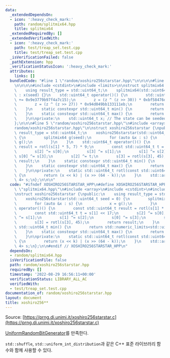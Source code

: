 ```yaml
---
data:
  _extendedDependsOn:
  - icon: ':heavy_check_mark:'
    path: random/splitmix64.hpp
    title: splitmix64
  _extendedRequiredBy: []
  _extendedVerifiedWith:
  - icon: ':heavy_check_mark:'
    path: test/treap_set.test.cpp
    title: test/treap_set.test.cpp
  _isVerificationFailed: false
  _pathExtension: hpp
  _verificationStatusIcon: ':heavy_check_mark:'
  attributes:
    links: []
  bundledCode: "#line 1 \"random/xoshiro256starstar.hpp\"\n\n\n\n#line 1 \"random/splitmix64.hpp\"\
    \n\n\n\n#include <cstdint>\n#include <limits>\n\nstruct splitmix64 {\npublic:\n\
    \    using result_type = std::uint64_t;\n    splitmix64(std::uint64_t seed = 0)\
    \ : x(seed) {}\n    std::uint64_t operator()() {\n        std::uint64_t z = (x\
    \ += 0x9e3779b97f4a7c15);\n        z = (z ^ (z >> 30)) * 0xbf58476d1ce4e5b9;\n\
    \        z = (z ^ (z >> 27)) * 0x94d049bb133111eb;\n        return z ^ (z >> 31);\n\
    \    }\n    static constexpr std::uint64_t min() {\n        return std::numeric_limits<std::uint64_t>::min();\n\
    \    }\n    static constexpr std::uint64_t max() {\n        return std::numeric_limits<std::uint64_t>::max();\n\
    \    }\n\nprivate:\n    std::uint64_t x; // The state can be seeded with any value.\n\
    };\n\n\n#line 5 \"random/xoshiro256starstar.hpp\"\n#include <array>\n#line 8 \"\
    random/xoshiro256starstar.hpp\"\n\nstruct xoshiro256starstar {\npublic:\n    using\
    \ result_type = std::uint64_t;\n    xoshiro256starstar(std::uint64_t seed = 0)\
    \ {\n        splitmix64 g(seed);\n        for (auto &x : s) {\n            x =\
    \ g();\n        }\n    }\n    std::uint64_t operator()() {\n        const std::uint64_t\
    \ result = rotl(s[1] * 5, 7) * 9;\n        const std::uint64_t t = s[1] << 17;\n\
    \        s[2] ^= s[0];\n        s[3] ^= s[1];\n        s[1] ^= s[2];\n       \
    \ s[0] ^= s[3];\n        s[2] ^= t;\n        s[3] = rotl(s[3], 45);\n        return\
    \ result;\n    }\n    static constexpr std::uint64_t min() {\n        return std::numeric_limits<std::uint64_t>::min();\n\
    \    }\n    static constexpr std::uint64_t max() {\n        return std::numeric_limits<std::uint64_t>::max();\n\
    \    }\n\nprivate:\n    static std::uint64_t rotl(const std::uint64_t x, int k)\
    \ {\n        return (x << k) | (x >> (64 - k));\n    }\n    std::array<std::uint64_t,\
    \ 4> s;\n};\n\n\n"
  code: "#ifndef XOSHIRO256STARSTAR_HPP\n#define XOSHIRO256STARSTAR_HPP\n\n#include\
    \ \"splitmix64.hpp\"\n#include <array>\n#include <cstdint>\n#include <limits>\n\
    \nstruct xoshiro256starstar {\npublic:\n    using result_type = std::uint64_t;\n\
    \    xoshiro256starstar(std::uint64_t seed = 0) {\n        splitmix64 g(seed);\n\
    \        for (auto &x : s) {\n            x = g();\n        }\n    }\n    std::uint64_t\
    \ operator()() {\n        const std::uint64_t result = rotl(s[1] * 5, 7) * 9;\n\
    \        const std::uint64_t t = s[1] << 17;\n        s[2] ^= s[0];\n        s[3]\
    \ ^= s[1];\n        s[1] ^= s[2];\n        s[0] ^= s[3];\n        s[2] ^= t;\n\
    \        s[3] = rotl(s[3], 45);\n        return result;\n    }\n    static constexpr\
    \ std::uint64_t min() {\n        return std::numeric_limits<std::uint64_t>::min();\n\
    \    }\n    static constexpr std::uint64_t max() {\n        return std::numeric_limits<std::uint64_t>::max();\n\
    \    }\n\nprivate:\n    static std::uint64_t rotl(const std::uint64_t x, int k)\
    \ {\n        return (x << k) | (x >> (64 - k));\n    }\n    std::array<std::uint64_t,\
    \ 4> s;\n};\n\n#endif // XOSHIRO256STARSTAR_HPP\n"
  dependsOn:
  - random/splitmix64.hpp
  isVerificationFile: false
  path: random/xoshiro256starstar.hpp
  requiredBy: []
  timestamp: '2022-08-29 16:56:11+00:00'
  verificationStatus: LIBRARY_ALL_AC
  verifiedWith:
  - test/treap_set.test.cpp
documentation_of: random/xoshiro256starstar.hpp
layout: document
title: xoshiro256**
---
```


Source: [https://prng.di.unimi.it/xoshiro256starstar.c](https://prng.di.unimi.it/xoshiro256starstar.c)

[UniformRandomBitGenerator](https://en.cppreference.com/w/cpp/named_req/UniformRandomBitGenerator)를 만족한다.

`std::shuffle`, `std::uniform_int_distribution`과 같은 C++ 표준 라이브러리 함수와 함께 사용할 수 있다.
